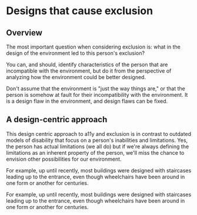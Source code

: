 # Designs that cause exclusion

## Overview

The most important question when considering exclusion is: what in the design of the environment led to this person's exclusion?

You can, and should, identify characteristics of the person that are incompatible with the environment, but do it from the perspective of analyzing how the environment could be better designed.

Don't assume that the environment is "just the way things are," or that the person is somehow at fault for their incompatibility with the environment. It is a design flaw in the environment, and design flaws can be fixed.

## A design-centric approach

This design centric approach to a11y and exclusion is in contrast to outdated models of disability that focus on a person's inabilities and limitations. Yes, the person has actual limitations (we all do) but if we're always defining the limitations as an inherent property of the person, we'll miss the chance to envision other possibilities for our environment.

For example, up until recently, most buildings were designed with staircases leading up to the entrance, even though wheelchairs have been around in one form or another for centuries.

For example, up until recently, most buildings were designed with staircases leading up to the entrance, even though wheelchairs have been around in one form or another for centuries.
